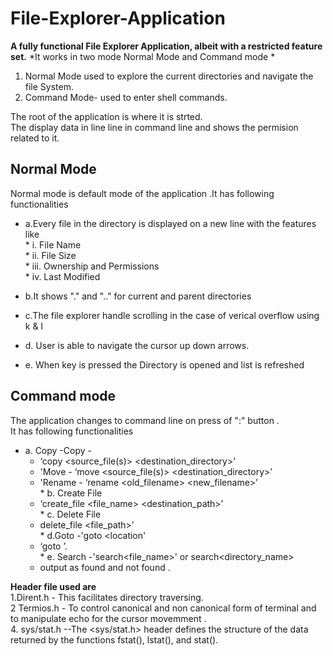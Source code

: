# File-Explorer-Application
**A fully functional File Explorer Application, albeit with a restricted feature set.**
*It works in two mode Normal Mode and Command mode *
  1. Normal Mode used to explore the current directories and navigate the file System.
  2. Command Mode- used to enter shell commands.

The root of the application is where it is strted.   
The display data in line line in command line and shows the permision related to it.   

## Normal Mode
  Normal mode is default mode of the application .It has following functionalities    
  * a.Every file in the directory is displayed on a new line with the features like   
               *   i.  File Name   
               *   ii. File Size  
               *  iii. Ownership and Permissions  
                * iv. Last Modified   
                 
 *  b.It shows "." and ".." for current and parent directories    
 *  c.The file explorer handle scrolling in the case of verical overflow using k & I  
 *  d. User is able to navigate the cursor up down arrows.    
 *  e. When key is pressed the Directory is opened and list is refreshed    
  
  ## Command mode  
   The application changes to command line on press of ":" button .  
   It has following functionalities   
  *   a. Copy -Copy -    
      *   ‘copy <source_file(s)> <destination_directory>’  
      *   'Move - ‘move <source_file(s)> <destination_directory>’    
      *   'Rename - ‘rename <old_filename> <new_filename>’    
     *   b. Create File    
         * ‘create_file <file_name> <destination_path>’    
    *   c. Delete File    
         *  delete_file <file_path>’   
    *   d.Goto -'goto <location'   
       *  ‘goto <location>’.   
    *   e. Search -'search<file_name>' or search<directory_name>   
        *   output as found and not found .   
    
  **Header file used are**    
  1.Dirent.h -  This facilitates directory traversing.   
  2 Termios.h - To control canonical and non canonical form of terminal and to manipulate echo for the cursor movemment .   
  4. sys/stat.h --The <sys/stat.h> header defines the structure of the data returned by the functions fstat(), lstat(), and stat().    

  
